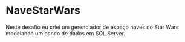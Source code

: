 # NaveStarWars
 Neste desafio eu criei um gerenciador de espaço naves do Star Wars modelando um banco de dados em SQL Server. 
